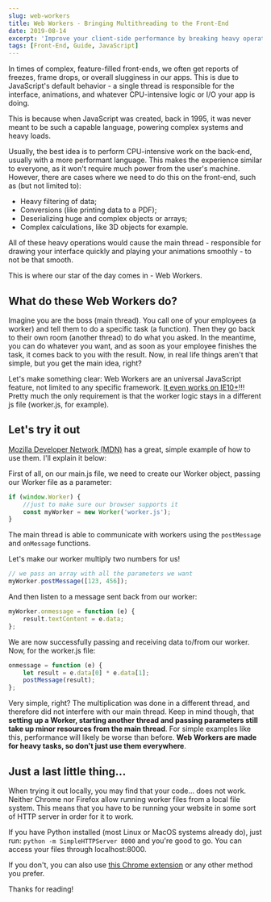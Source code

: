 ```yaml
---
slug: web-workers
title: Web Workers - Bringing Multithreading to the Front-End
date: 2019-08-14
excerpt: 'Improve your client-side performance by breaking heavy operations into multiple threads - backend style.'
tags: [Front-End, Guide, JavaScript]
---
```


<script>
  import CodeBlock from "$lib/components/molecules/CodeBlock.svelte";
  import Image from "$lib/components/atoms/Image.svelte";
  import Callout from "$lib/components/molecules/Callout.svelte";
</script>

In times of complex, feature-filled front-ends, we often get reports of freezes, frame drops, or overall slugginess in our apps. This is due to JavaScript's default behavior - a single thread is responsible for the interface, animations, and whatever CPU-intensive logic or I/O your app is doing.

This is because when JavaScript was created, back in 1995, it was never meant to be such a capable language, powering complex systems and heavy loads.

Usually, the best idea is to perform CPU-intensive work on the back-end, usually with a more performant language. This makes the experience similar to everyone, as it won't require much power from the user's machine. However, there are cases where we need to do this on the front-end, such as (but not limited to):

- Heavy filtering of data;
- Conversions (like printing data to a PDF);
- Deserializing huge and complex objects or arrays;
- Complex calculations, like 3D objects for example.

All of these heavy operations would cause the main thread - responsible for drawing your interface quickly and playing your animations smoothly - to not be that smooth.

This is where our star of the day comes in - Web Workers.

## What do these Web Workers do?

Imagine you are the boss (main thread). You call one of your employees (a worker) and tell them to do a specific task (a function). Then they go back to their own room (another thread) to do what you asked. In the meantime, you can do whatever you want, and as soon as your employee finishes the task, it comes back to you with the result. Now, in real life things aren't that simple, but you get the main idea, right?

Let's make something clear: Web Workers are an universal JavaScript feature, not limited to any specific framework. [It even works on IE10+](https://caniuse.com/#search=Worker)!!! Pretty much the only requirement is that the worker logic stays in a different js file (worker.js, for example).

## Let's try it out

[Mozilla Developer Network (MDN)](https://github.com/mdn/simple-web-worker) has a great, simple example of how to use them. I'll explain it below:

First of all, on our main.js file, we need to create our Worker object, passing our Worker file as a parameter:

<CodeBlock filename="main.js" lang="javascript">

```javascript
if (window.Worker) {
	//just to make sure our browser supports it
	const myWorker = new Worker('worker.js');
}
```

</CodeBlock>

The main thread is able to communicate with workers using the `postMessage` and `onMessage` functions.

Let's make our worker multiply two numbers for us!

<CodeBlock filename="main.js" lang="javascript">

```javascript
// we pass an array with all the parameters we want
myWorker.postMessage([123, 456]);
```

</CodeBlock>

And then listen to a message sent back from our worker:

<CodeBlock filename="main.js" lang="javascript">

```javascript
myWorker.onmessage = function (e) {
	result.textContent = e.data;
};
```

</CodeBlock>

We are now successfully passing and receiving data to/from our worker. Now, for the worker.js file:

<CodeBlock filename="worker.js" lang="javascript">

```javascript
onmessage = function (e) {
	let result = e.data[0] * e.data[1];
	postMessage(result);
};
```

</CodeBlock>

Very simple, right? The multiplication was done in a different thread, and therefore did not interfere with our main thread. Keep in mind though, that **setting up a Worker, starting another thread and passing parameters still take up minor resources from the main thread**. For simple examples like this, performance will likely be worse than before. **Web Workers are made for heavy tasks, so don't just use them everywhere**.

## Just a last little thing...

When trying it out locally, you may find that your code... does not work. Neither Chrome nor Firefox allow running worker files from a local file system. This means that you have to be running your website in some sort of HTTP server in order for it to work.

If you have Python installed (most Linux or MacOS systems already do), just run: `python -m SimpleHTTPServer 8000` and you're good to go. You can access your files through localhost:8000.

If you don't, you can also use [this Chrome extension](https://chrome.google.com/webstore/detail/web-server-for-chrome/ofhbbkphhbklhfoeikjpcbhemlocgigb) or any other method you prefer.

Thanks for reading!
